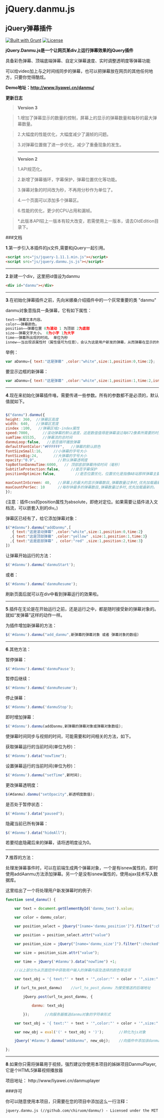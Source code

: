 # jQuery.danmu.js

## jQuery弹幕插件

[![Built with Grunt](https://cdn.gruntjs.com/builtwith.png)](http://gruntjs.com/)     [![License](http://img.shields.io/badge/license-MIT-brightgreen.svg)](http://opensource.org/licenses/MIT)



**jQuery.Danmu.js是一个让网页某div上运行弹幕效果的jQuery插件**

具备彩色弹幕、顶端底端弹幕、自定义弹幕速度、实时调整透明度等弹幕功能

可以给video加上与之时间线同步的弹幕，也可以把弹幕放在网页的其他任何地方，只要你觉得酷炫。



**Demo地址：http://www.liyawei.cn/danmu/**



**更新日志**

>**Version 3**

>1.增加了弹幕显示的数量的控制，屏幕上的显示的弹幕数量和每秒的最大弹幕数量。

>2.大幅度的性能优化，大幅度减少了漏帧的问题。

>3.对弹幕位置做了进一步优化，减少了重叠现象的发生。

>- - -

> **Version 2**

> 1.API规范化。

> 2.新增了弹幕循环，字幕保护，弹幕位置优化等功能。

> 3.弹幕对象的时间改为秒，不再用分秒作为单位了。

> 4.一个页面可以添加多个弹幕区。

> 6.性能的优化，更少的CPU占用和漏帧。

> *.此版本API较上一版本有较大改变，若需使用上一版本，请去OldEdition目录下。



###文档



**1**.第一步引入本插件的js文件,需要和jQuery一起引用。

```html
<script src="js/jquery-1.11.1.min.js"></script>
<script src="js/jquery.danmu.js.js"></script>
```

---

**2**.新建一个div，这里把id值设为danmu

```html
<div id="danmu"></div>
```



---

**3**.在初始化弹幕插件之前，先向米娜桑介绍插件中的一个灰常重要的类 "danmu"

danmu对象意指具一条弹幕，它有如下属性：

```javascript
text——弹幕文本内容。
color——弹幕颜色。
position——弹幕位置 0为滚动 1 为顶部 2为底部
size——弹幕文字大小。 0为小字 1为大字
time——弹幕所出现的时间。 单位为秒
isnew——当出现该属性时（属性值可为任意），会认为这是用户新发的弹幕，从而弹幕在显示的时候会有边框。

```

举例：

```javascript
var aDanmu={ text:"这是弹幕" ,color:"white",size:1,position:0,time:2};

```

要显示边框的新弹幕：

```javascript
var aDanmu={ text:"这是弹幕" ,color:"white",size:1,position:1,time:2,isnew:1};

```

---

**4**.现在来初始化弹幕插件咯，需要传递一些参数。所有的参数都不是必须的，默认值就如下。

```javascript

$("danmu").danmu({
height: 360,  //弹幕区高度
width: 640,   //弹幕区宽度
zindex :100,   //弹幕区域z-index属性
speed:7000,      //滚动弹幕的默认速度，这是数值值得是弹幕滚过每672像素所需要的时间（毫秒）
sumTime:65535,   //弹幕流的总时间
danmuLoop:false,   //是否循环播放弹幕
defaultFontColor:"#FFFFFF",   //弹幕的默认颜色
fontSizeSmall:16,     //小弹幕的字号大小
FontSizeBig:24,       //大弹幕的字号大小
opacity:"0.9",			//默认弹幕透明度
topBottonDanmuTime:6000,   // 顶部底部弹幕持续时间（毫秒）
SubtitleProtection:false,     //是否字幕保护
positionOptimize:false,         //是否位置优化，位置优化是指像AB站那样弹幕主要漂浮于区域上半部分

maxCountInScreen: 40,   //屏幕上的最大的显示弹幕数目,弹幕数量过多时,优先加载最新的。
maxCountPerSec: 10      //每秒钟最多的弹幕数目,弹幕数量过多时,优先加载最新的。
});

```

(注意：插件css的position属性为absolute，即绝对定位。如果需要让插件进入文档流，可以嵌套入别的div。)

弹幕区已经有了，给它添加弹幕对象：

```javascript
$("#danmu").danmu("addDanmu",[
   { text:"这是滚动弹幕" ,color:"white",size:1,position:0,time:2}
  ,{ text:"这是顶部弹幕" ,color:"yellow" ,size:1,position:1,time:3}
  ,{ text:"这是底部弹幕" , color:"red" ,size:1,position:2,time:3}
])

 ```

让弹幕开始运行的方法：

```javascript
$('#danmu').danmu('danmuStart');
```

或者：

```javascript
$('#danmu').danmu('danmuResume');
```

刷新页面后就可以在div中看到弹幕运行的效果啦。



---

**5**.插件在无论是在开始运行之前，还是运行之中，都是随时接受新的弹幕对象的。就如“发弹幕”这样的动作一样。

为插件增加新弹幕的方法：

```javascript
$('#danmu').danmu("add_danmu",新弹幕的弹幕对象 或者 弹幕对象的数组)

```

---

**6**.其他方法：

暂停弹幕：

```javascript
$('#danmu').danmu('danmuPause');
```

暂停后继续：

```javascript
$('#danmu').danmu('danmuResume');

```

停止弹幕：

```javascript
$('#danmu').danmu('danmuStop');

```

即时增加弹幕：
```javascript
$('#danmu').danmu(addDanmu,新弹幕的弹幕对象或弹幕对象数组);
```

使弹幕时间同步与视频的时间，可能需要和时间相关的方法，如下。

获取弹幕运行的当前时间(单位为秒)：

```javascript
$('#danmu').data("nowTime");

```

设置弹幕运行的当前时间(单位为秒)：

```javascript
$('#danmu').danmu("setTime",新时间);

```



更改弹幕透明度：

```javascript
$(#danmu).danmu("setOpacity",新透明度数值);

```

是否处于暂停状态：

```javascript
$('#danmu').data("paused");

```

隐藏当前已所有弹幕：

```javascript
$('#danmu').data("hideAll");

```

若要彻底隐藏后来的弹幕，请将透明度设为0。



---

**7**.推荐的方法：

处理发弹幕事件时，可以在前端生成两个弹幕对象，一个是有isnew属性的，即时使用addAanmu方法添加弹幕。另一个是没有isnew属性的，使用ajax技术写入数据库。

这里给出了一个将处理用户新发弹幕时的例子:

```javascript
function send_danmu() {

	var text = document.getElementById('danmu_text').value;

	var color = danmu_color;

	var position_select = jQuery("[name='danmu_position']").filter(":checked");

	var position = position_select.attr("value")

	var position_size = jQuery("[name='danmu_size']").filter(":checked");

	var size = position_size.attr("value");

	var time = jQuery('#danmu').data("nowTime") +1;

	//以上部分为从页面控件中获取用户输入的弹幕内容及选择的颜色等选项

	var text_obj = '{ text:"' + text + '",color:"' + color + '",size:"' + size + '",position:"' + position + '",time:' + time + '}';    //构造字符串形式的弹幕对象

	if (url_to_post_danmu)    //url_to_post_danmu 为接受推送的后端地址

		jQuery.post(url_to_post_danmu, {

			danmu: text_obj

		});       //向服务器推送danmu对象的字符串形式

	var text_obj = '{ text:"' + text + '",color:"' + color + '",size:"' + size + '",position:"' + position + '",time:' + time + ',isnew:""}';   //构造加上了innew属性的字符串danmu对象

	var new_obj = eval('(' + text_obj + ')');       //转化为js对象

	jQuery('#danmu').danmu("addAanmu", new_obj);    //向插件中添加该danmu对象

};

```

---

**8**.如果你只需将弹幕用于视频，强烈建议你使用本项目的姊妹项目DanmuPlayer,它是个HTML5弹幕视频播放器

项目地址： http://www/liyawei.cn/danmuplayer



###许可



你可以随意使用本项目，只需要在您的项目中添加这么一行注释：

```html
jquery.danmu.js (//github.com/chiruom/danmu/) - Licensed under the MIT license

```